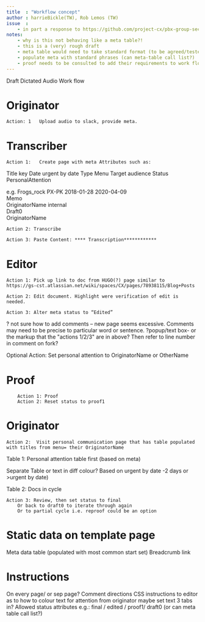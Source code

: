 ```yaml
---
title  : "Workflow concept"
author : harrieBickle(TW), Rob Lemos (TW)
issue  : 
	- in part a response to https://github.com/project-cx/pbx-group-security/issues/244
notes:  
	- why is this not behaving like a meta table?!
	- this is a (very) rough draft
  	- meta table would need to take standard format (to be agreed/tested)
  	- populate meta with standard phrases (can meta-table call list?)
  	- proof needs to be consulted to add their requirements to work flow
---
```




Draft Dictated Audio Work flow

# Originator 
	Action: 1	Upload audio to slack, provide meta.
	
# Transcriber

 	Action 1:	Create page with meta Attributes such as:

Title	key Date	urgent by date	Type	Menu	Target audience	Status	PersonalAttention
				
e.g.				Frogs_rock
						PX-PK
							2018-01-28
								2020-04-09	
										Memo	
											OriginatorName
													internal	
														Draft0	
															OriginatorName

	Action 2: Transcribe

	Action 3: Paste Content: **** Transcription************

# Editor
	Action 1: Pick up link to doc from HUGO(?) page similar to  https://gs-cst.atlassian.net/wiki/spaces/CX/pages/78938115/Blog+Posts 

	Action 2: Edit document. Highlight were verification of edit is needed.

	Action 3: Alter meta status to “Edited”

? not sure how to add comments – new page seems excessive. Comments may need to be precise to particular word or sentence. 
	?popup/text box- or the markup that the "actions 1/2/3" are in above? Then refer to line number in comment on fork?

Optional Action: Set personal attention to OriginatorName or OtherName

# Proof
		Action 1: Proof 
		Action 2: Reset status to proof1

# Originator

	Action 2:  Visit personal communication page that has table populated with titles from menu= their OriginatorName 
				
Table 1: Personal attention table first (based on meta)

Separate Table or text in diff colour? Based on urgent by date -2 days or >urgent by date)

Table 2: Docs in cycle 

	Action 3: Review, then set status to final 
		Or back to draft0 to iterate through again
		Or to partial cycle i.e. reproof could be an option



# Static data on template page
Meta data table (populated with most common start set)
Breadcrumb link

# Instructions
On every page/ or sep page?
Comment directions
CSS instructions to editor as to how to colour text for attention from originator
				maybe set text 3 tabs in?
Allowed status attributes e.g.: final / edited / proof1/ draft0 (or can meta table call list?)